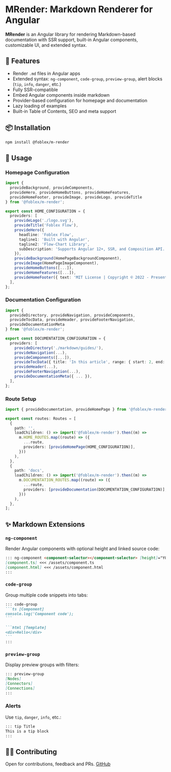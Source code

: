 ﻿# MRender: Markdown Renderer for Angular

**MRender** is an Angular library for rendering Markdown-based documentation with SSR support, built-in Angular components, customizable UI, and extended syntax.

## 🚀 Features

* Render `.md` files in Angular apps
* Extended syntax: `ng-component`, `code-group`, `preview-group`, alert blocks (`tip`, `info`, `danger`, etc.)
* Fully SSR-compatible
* Embed Angular components inside markdown
* Provider-based configuration for homepage and documentation
* Lazy loading of examples
* Built-in Table of Contents, SEO and meta support

## 📦 Installation

```bash
npm install @foblex/m-render
```

## 🧩 Usage

### Homepage Configuration

```ts
import {
  provideBackground, provideComponents,
  provideHero, provideHomeButtons, provideHomeFeatures,
  provideHomeFooter, provideImage, provideLogo, provideTitle
} from '@foblex/m-render';

export const HOME_CONFIGURATION = {
  providers: [
    provideLogo('./logo.svg'),
    provideTitle('Foblex Flow'),
    provideHero({
      headline: 'Foblex Flow',
      tagline1: 'Built with Angular',
      tagline2: 'Flow-Chart Library',
      subDescription: 'Supports Angular 12+, SSR, and Composition API.',
    }),
    provideBackground(HomePageBackgroundComponent),
    provideImage(HomePageImageComponent),
    provideHomeButtons([...]),
    provideHomeFeatures([...]),
    provideHomeFooter({ text: 'MIT License | Copyright © 2022 - Present' }),
  ],
};
```

### Documentation Configuration

```ts
import {
  provideDirectory, provideNavigation, provideComponents,
  provideTocData, provideHeader, provideFooterNavigation,
  provideDocumentationMeta
} from '@foblex/m-render';

export const DOCUMENTATION_CONFIGURATION = {
  providers: [
    provideDirectory('./markdown/guides/'),
    provideNavigation(...),
    provideComponents([...]),
    provideTocData({ title: 'In this article', range: { start: 2, end: 6 } }),
    provideHeader(...),
    provideFooterNavigation(...),
    provideDocumentationMeta({ ... }),
  ],
};
```

### Route Setup

```ts
import { provideDocumentation, provideHomePage } from '@foblex/m-render';

export const routes: Routes = [
  {
    path: '',
    loadChildren: () => import('@foblex/m-render').then((m) =>
      m.HOME_ROUTES.map((route) => ({
        ...route,
        providers: [provideHomePage(HOME_CONFIGURATION)],
      }))
    ),
  },
  {
    path: 'docs',
    loadChildren: () => import('@foblex/m-render').then((m) =>
      m.DOCUMENTATION_ROUTES.map((route) => ({
        ...route,
        providers: [provideDocumentation(DOCUMENTATION_CONFIGURATION)],
      }))
    ),
  },
];
```

## ✨ Markdown Extensions

### `ng-component`

Render Angular components with optional height and linked source code:

```markdown
::: ng-component <component-selector></component-selector> [height]="YOUR EXAMPLE HEIGHT"
[component.ts] <<< /assets/component.ts
[component.html] <<< /assets/component.html
:::
```

### `code-group`

Group multiple code snippets into tabs:

````markdown
::: code-group
```ts [Component]
console.log('Component code');
```

```html [Template]
<div>Hello</div>
```
:::
````

### `preview-group`

Display preview groups with filters:

```markdown
::: preview-group
[Nodes]
[Connectors]
[Connections]
:::
```

### Alerts

Use `tip`, `danger`, `info`, etc.:

```markdown
::: tip Title
This is a tip block
:::
```

## 🧑‍💻 Contributing

Open for contributions, feedback and PRs. [GitHub](https://github.com/Foblex/m-render)



